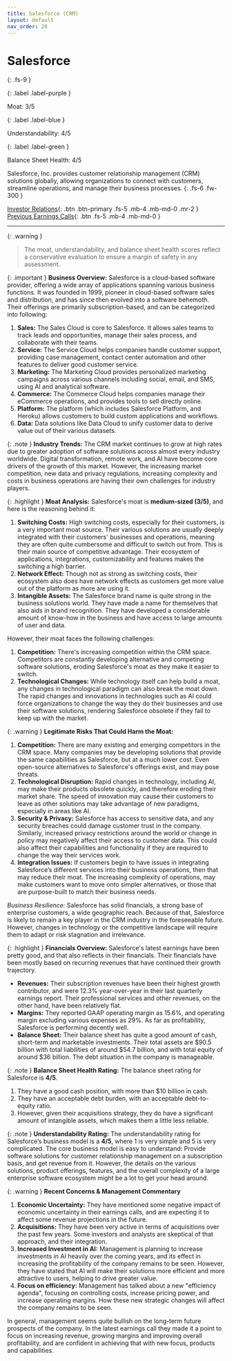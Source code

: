 ```yaml
---
title: Salesforce (CRM)
layout: default
nav_order: 26
---
```


# Salesforce
{: .fs-9 }

{: .label .label-purple }

Moat: 3/5

{: .label .label-blue }

Understandability: 4/5

{: .label .label-green }

Balance Sheet Health: 4/5

Salesforce, Inc. provides customer relationship management (CRM) solutions globally, allowing organizations to connect with customers, streamline operations, and manage their business processes.
{: .fs-6 .fw-300 }

[Investor Relations](https://www.google.com/search?q=CRM+investor+relations){: .btn .btn-primary .fs-5 .mb-4 .mb-md-0 .mr-2 }
[Previous Earnings Calls](https://discountingcashflows.com/company/CRM/transcripts/){: .btn .fs-5 .mb-4 .mb-md-0 }

---

{: .warning }
>The moat, understandability, and balance sheet health scores reflect a conservative evaluation to ensure a margin of safety in any assessment.



{: .important }
**Business Overview:**
Salesforce is a cloud-based software provider, offering a wide array of applications spanning various business functions. It was founded in 1999, pioneer in cloud-based software sales and distribution, and has since then evolved into a software behemoth.
Their offerings are primarily subscription-based, and can be categorized into following:
1.  **Sales:** The Sales Cloud is core to Salesforce. It allows sales teams to track leads and opportunities, manage their sales process, and collaborate with their teams.
2.  **Service:** The Service Cloud helps companies handle customer support, providing case management, contact center automation and other features to deliver good customer service.
3.  **Marketing:** The Marketing Cloud provides personalized marketing campaigns across various channels including social, email, and SMS, using AI and analytical software.
4.  **Commerce:** The Commerce Cloud helps companies manage their eCommerce operations, and provides tools to sell directly online.
5.  **Platform:** The platform (which includes Salesforce Platform, and Heroku) allows customers to build custom applications and workflows.
6.  **Data:** Data solutions like Data Cloud to unify customer data to derive value out of their various datasets.

{: .note }
**Industry Trends:**
The CRM market continues to grow at high rates due to greater adoption of software solutions across almost every industry worldwide. Digital transformation, remote work, and AI have become core drivers of the growth of this market. However, the increasing market competition, new data and privacy regulations, increasing complexity and costs in business operations are having their own challenges for industry players. 

{: .highlight }
**Moat Analysis:**
Salesforce's moat is **medium-sized (3/5)**, and here is the reasoning behind it:

1.  **Switching Costs:** High switching costs, especially for their customers, is a very important moat source. Their various solutions are usually deeply integrated with their customers' businesses and operations, meaning they are often quite cumbersome and difficult to switch out from. This is their main source of competitive advantage. Their ecosystem of applications, integrations, customizability and features makes the switching a high barrier.
2.  **Network Effect:** Though not as strong as switching costs, their ecosystem also does have network effects as customers get more value out of the platform as more are using it.
3.  **Intangible Assets:** The Salesforce brand name is quite strong in the business solutions world. They have made a name for themselves that also aids in brand recognition. They have developed a considerable amount of know-how in the business and have access to large amounts of user and data.

However, their moat faces the following challenges:
1.  **Competition:** There's increasing competition within the CRM space. Competitors are constantly developing alternative and competing software solutions, eroding Salesforce's moat as they make it easier to switch.
2.  **Technological Changes:** While technology itself can help build a moat, any changes in technological paradigm can also break the moat down. The rapid changes and innovations in technologies such as AI could force organizations to change the way they do their businesses and use their software solutions, rendering Salesforce obsolete if they fail to keep up with the market.

{: .warning }
**Legitimate Risks That Could Harm the Moat:**
1.  **Competition:** There are many existing and emerging competitors in the CRM space. Many companies may be developing solutions that provide the same capabilities as Salesforce, but at a much lower cost. Even open-source alternatives to Salesforce's offerings exist, and may pose threats.
2.  **Technological Disruption:** Rapid changes in technology, including AI, may make their products obsolete quickly, and therefore eroding their market share. The speed of innovation may cause their customers to leave as other solutions may take advantage of new paradigms, especially in areas like AI.
3.  **Security & Privacy:** Salesforce has access to sensitive data, and any security breaches could damage customer trust in the company. Similarly, increased privacy restrictions around the world or change in policy may negatively affect their access to customer data. This could also affect their capabilities and functionality if they are required to change the way their services work.
4.  **Integration Issues:** If customers begin to have issues in integrating Salesforce’s different services into their business operations, then that may reduce their moat. The increasing complexity of operations, may make customers want to move onto simpler alternatives, or those that are purpose-built to match their business needs.

*Business Resilience:* Salesforce has solid financials, a strong base of enterprise customers, a wide geographic reach. Because of that, Salesforce is likely to remain a key player in the CRM industry in the foreseeable future. However, changes in technology or the competitive landscape will require them to adapt or risk stagnation and irrelevance.

{: .highlight }
**Financials Overview:**
Salesforce's latest earnings have been pretty good, and that also reflects in their financials. Their financials have been mostly based on recurring revenues that have continued their growth trajectory.

*   **Revenues:** Their subscription revenues have been their highest growth contributor, and were 12.3% year-over-year in their last quarterly earnings report. Their professional services and other revenues, on the other hand, have been relatively flat.
*   **Margins:** They reported GAAP operating margin as 15.6%, and operating margin excluding various expenses as 29%. As far as profitability, Salesforce is performing decently well.
*   **Balance Sheet:** Their balance sheet has quite a good amount of cash, short-term and marketable investments. Their total assets are $90.5 billion with total liabilities of around $54.7 billion, and with total equity of around $36 billion. The debt situation in the company is manageable. 

{: .note }
**Balance Sheet Health Rating:** The balance sheet rating for Salesforce is **4/5**.
1.  They have a good cash position, with more than $10 billion in cash.
2.  They have an acceptable debt burden, with an acceptable debt-to-equity ratio.
3.  However, given their acquisitions strategy, they do have a significant amount of intangible assets, which makes them a little less reliable. 

{: .note }
**Understandability Rating:**
The understandability rating for Salesforce’s business model is a **4/5**, where 1 is very simple and 5 is very complicated. The core business model is easy to understand: Provide software solutions for customer relationship management on a subscription basis, and get revenue from it. However, the details on the various solutions, product offerings, features, and the overall complexity of a large enterprise software ecosystem might be a lot to get your head around.

{: .warning }
**Recent Concerns & Management Commentary**
1.  **Economic Uncertainty:** They have mentioned some negative impact of economic uncertainty in their earnings calls, and are expecting it to affect some revenue projections in the future.
2.  **Acquisitions:** They have been very active in terms of acquisitions over the past few years. Some investors and analysts are skeptical of that approach, and their integration.
3.  **Increased Investment in AI:** Management is planning to increase investments in AI heavily over the coming years, and its effect in increasing the profitability of the company remains to be seen. However, they have stated that AI will make their solutions more efficient and more attractive to users, helping to drive greater value.
4.  **Focus on efficiency:** Management has talked about a new "efficiency agenda", focusing on controlling costs, increase pricing power, and increase operating margins. How these new strategic changes will affect the company remains to be seen.

In general, management seems quite bullish on the long-term future prospects of the company. In the latest earnings call they made it a point to focus on increasing revenue, growing margins and improving overall profitability, and are confident in achieving that with new focus, products and capabilities.